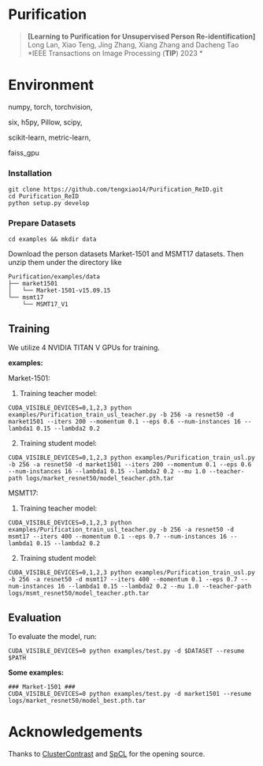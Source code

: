 # Purification

> **[Learning to Purification for Unsupervised Person Re-identification]**<br>
> Long Lan, Xiao Teng, Jing Zhang, Xiang Zhang and Dacheng Tao<br>
> *IEEE Transactions on Image Processing (**TIP**) 2023 *<br>

# Environment

numpy, torch, torchvision,

six, h5py, Pillow, scipy,

scikit-learn, metric-learn, 

faiss_gpu

### Installation

```shell
git clone https://github.com/tengxiao14/Purification_ReID.git
cd Purification_ReID
python setup.py develop
```

### Prepare Datasets

```shell
cd examples && mkdir data
```
Download the person datasets Market-1501 and MSMT17 datasets.
Then unzip them under the directory like

```
Purification/examples/data
├── market1501
│   └── Market-1501-v15.09.15
└── msmt17
    └── MSMT17_V1
```

## Training

We utilize 4 NVIDIA TITAN V GPUs for training.

**examples:**

Market-1501:

1. Training teacher model:
```shell
CUDA_VISIBLE_DEVICES=0,1,2,3 python examples/Purification_train_usl_teacher.py -b 256 -a resnet50 -d market1501 --iters 200 --momentum 0.1 --eps 0.6 --num-instances 16 --lambda1 0.15 --lambda2 0.2
```

2. Training student model:
```shell
CUDA_VISIBLE_DEVICES=0,1,2,3 python examples/Purification_train_usl.py -b 256 -a resnet50 -d market1501 --iters 200 --momentum 0.1 --eps 0.6 --num-instances 16 --lambda1 0.15 --lambda2 0.2 --mu 1.0 --teacher-path logs/market_resnet50/model_teacher.pth.tar
```

MSMT17:

1. Training teacher model:
```shell
CUDA_VISIBLE_DEVICES=0,1,2,3 python examples/Purification_train_usl_teacher.py -b 256 -a resnet50 -d msmt17 --iters 400 --momentum 0.1 --eps 0.7 --num-instances 16 --lambda1 0.15 --lambda2 0.2
```

2. Training student model:
```shell
CUDA_VISIBLE_DEVICES=0,1,2,3 python examples/Purification_train_usl.py -b 256 -a resnet50 -d msmt17 --iters 400 --momentum 0.1 --eps 0.7 --num-instances 16 --lambda1 0.15 --lambda2 0.2 --mu 1.0 --teacher-path logs/msmt_resnet50/model_teacher.pth.tar
```

## Evaluation
To evaluate the model, run:
```
CUDA_VISIBLE_DEVICES=0 python examples/test.py -d $DATASET --resume $PATH
```
**Some examples:**
```
### Market-1501 ###
CUDA_VISIBLE_DEVICES=0 python examples/test.py -d market1501 --resume logs/market_resnet50/model_best.pth.tar
```


# Acknowledgements

Thanks to [ClusterContrast](https://github.com/alibaba/cluster-contrast-reid) and [SpCL](https://github.com/yxgeee/SpCL) for the opening source.
